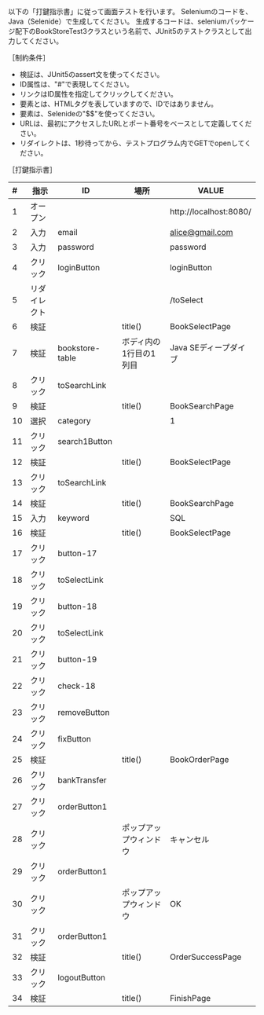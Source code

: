 以下の「打鍵指示書」に従って画面テストを行います。
Seleniumのコードを、Java（Selenide）で生成してください。
生成するコードは、seleniumパッケージ配下のBookStoreTest3クラスという名前で、JUnit5のテストクラスとして出力してください。

［制約条件］

* 検証は、JUnit5のassert文を使ってください。
* ID属性は、"#"で表現してください。
* リンクはID属性を指定してクリックしてください。
* 要素とは、HTMLタグを表していますので、IDではありません。
* 要素は、Selenideの"$$"を使ってください。
* URLは、最初にアクセスしたURLとポート番号をベースとして定義してください。
* リダイレクトは、1秒待ってから、テストプログラム内でGETでopenしてください。

［打鍵指示書］

|#|指示|ID|場所|VALUE|
|:--|--|--|--|--|
|1|オープン|||http://localhost:8080/|
|2|入力|email||alice@gmail.com|
|3|入力|password||password|
|4|クリック|loginButton||loginButton|
|5|リダイレクト|||/toSelect|
|6|検証||title()|BookSelectPage|
|7|検証|bookstore-table|ボディ内の1行目の1列目|Java SEディープダイブ|
|8|クリック|toSearchLink|||
|9|検証||title()|BookSearchPage|
|10|選択|category||1|
|11|クリック|search1Button|||
|12|検証||title()|BookSelectPage|
|13|クリック|toSearchLink|||
|14|検証||title()|BookSearchPage|
|15|入力|keyword||SQL|
|16|検証||title()|BookSelectPage|
|17|クリック|button-17|||
|18|クリック|toSelectLink|||
|19|クリック|button-18|||
|20|クリック|toSelectLink|||
|21|クリック|button-19|||
|22|クリック|check-18|||
|23|クリック|removeButton|||
|24|クリック|fixButton|||
|25|検証||title()|BookOrderPage|
|26|クリック|bankTransfer|||
|27|クリック|orderButton1|||
|28|クリック||ポップアップウィンドウ|キャンセル|
|29|クリック|orderButton1|||
|30|クリック||ポップアップウィンドウ|OK|
|31|クリック|orderButton1|||
|32|検証||title()|OrderSuccessPage|
|33|クリック|logoutButton|||
|34|検証||title()|FinishPage|

